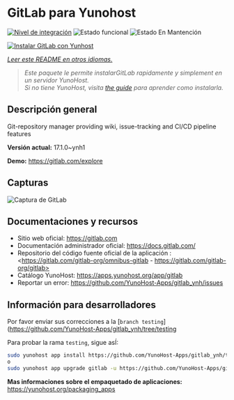 <!--
Este archivo README esta generado automaticamente<https://github.com/YunoHost/apps/tree/master/tools/readme_generator>
No se debe editar a mano.
-->

# GitLab para Yunohost

[![Nivel de integración](https://dash.yunohost.org/integration/gitlab.svg)](https://dash.yunohost.org/appci/app/gitlab) ![Estado funcional](https://ci-apps.yunohost.org/ci/badges/gitlab.status.svg) ![Estado En Mantención](https://ci-apps.yunohost.org/ci/badges/gitlab.maintain.svg)

[![Instalar GitLab con Yunhost](https://install-app.yunohost.org/install-with-yunohost.svg)](https://install-app.yunohost.org/?app=gitlab)

*[Leer este README en otros idiomas.](./ALL_README.md)*

> *Este paquete le permite instalarGitLab rapidamente y simplement en un servidor YunoHost.*  
> *Si no tiene YunoHost, visita [the guide](https://yunohost.org/install) para aprender como instalarla.*

## Descripción general

Git-repository manager providing wiki, issue-tracking and CI/CD pipeline features

**Versión actual:** 17.1.0~ynh1

**Demo:** <https://gitlab.com/explore>

## Capturas

![Captura de GitLab](./doc/screenshots/GitLab_running_11.0_(2018-07).png)

## Documentaciones y recursos

- Sitio web oficial: <https://gitlab.com>
- Documentación administrador oficial: <https://docs.gitlab.com/>
- Repositorio del código fuente oficial de la aplicación : <https://gitlab.com/gitlab-org/omnibus-gitlab - https://gitlab.com/gitlab-org/gitlab>
- Catálogo YunoHost: <https://apps.yunohost.org/app/gitlab>
- Reportar un error: <https://github.com/YunoHost-Apps/gitlab_ynh/issues>

## Información para desarrolladores

Por favor enviar sus correcciones a la [`branch testing`](https://github.com/YunoHost-Apps/gitlab_ynh/tree/testing

Para probar la rama `testing`, sigue asÍ:

```bash
sudo yunohost app install https://github.com/YunoHost-Apps/gitlab_ynh/tree/testing --debug
o
sudo yunohost app upgrade gitlab -u https://github.com/YunoHost-Apps/gitlab_ynh/tree/testing --debug
```

**Mas informaciones sobre el empaquetado de aplicaciones:** <https://yunohost.org/packaging_apps>
